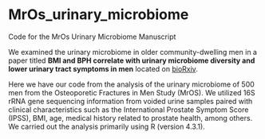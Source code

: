 # MrOs_urinary_microbiome
Code for the MrOs Urinary Microbiome Manuscript

We examined the urinary microbiome in older community-dwelling men in a paper titled **BMI and BPH correlate with urinary microbiome diversity and lower urinary tract symptoms in men** located on [bioRxiv](https://www.biorxiv.org/content/10.1101/2023.12.14.571758v1).

Here we have our code from the analysis of the urinary microbiome of 500 men from the Osteoporetic Fractures in Men Study (MrOS). We utilized 16S rRNA gene sequencing information from voided urine samples paired with clinical characteristics such as the International Prostate Symptom Score (IPSS), BMI, age,  medical history related to prostate health, among others. We carried out the analysis primarily using R (version 4.3.1).

